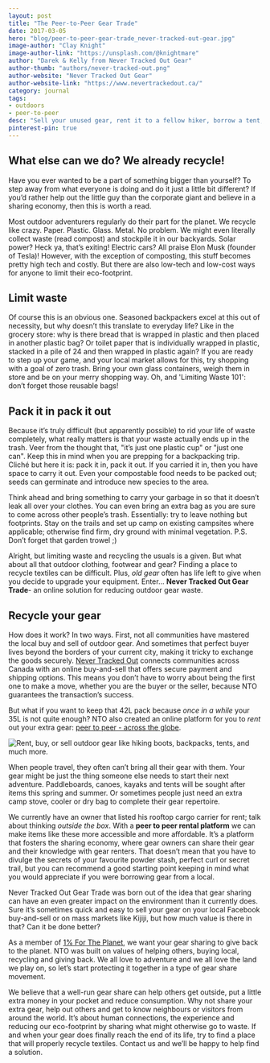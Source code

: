 ```yaml
---
layout: post
title: "The Peer-to-Peer Gear Trade"
date: 2017-03-05
hero: "blog/peer-to-peer-gear-trade_never-tracked-out-gear.jpg"
image-author: "Clay Knight"
image-author-link: "https://unsplash.com/@knightmare"
author: "Darek & Kelly from Never Tracked Out Gear"
author-thumb: "authors/never-tracked-out.png"
author-website: "Never Tracked Out Gear"
author-website-link: "https://www.nevertrackedout.ca/"
category: journal
tags: 
- outdoors
- peer-to-peer
desc: "Sell your unused gear, rent it to a fellow hiker, borrow a tent, find a hiking buddy. Minimize your eco-footprint and use what you need when you want. Peer-to-peer gear-sharing is here!" 
pinterest-pin: true
---
```


## What else can we do? We already recycle!

Have you ever wanted to be a part of something bigger than yourself? To step away from what everyone is doing and do it just a little bit different? If you’d rather help out the little guy than the corporate giant and believe in a sharing economy, then this is worth a read.

Most outdoor adventurers regularly do their part for the planet. We recycle like crazy. Paper. Plastic. Glass. Metal. No problem. We might even literally collect waste (read compost) and stockpile it in our backyards. Solar power? Heck ya, that’s exiting! Electric cars? All praise Elon Musk (founder of Tesla)! However, with the exception of composting, this stuff becomes pretty high tech and costly. But there are also low-tech and low-cost ways for anyone to limit their eco-footprint.


## Limit waste

Of course this is an obvious one. Seasoned backpackers excel at this out of necessity, but why doesn’t this translate to everyday life? Like in the grocery store: why is there bread that is wrapped in plastic and then placed in another plastic bag? Or toilet paper that is individually wrapped in plastic, stacked in a pile of 24 and then wrapped in plastic again? If you are ready to step up your game, and your local market allows for this, try shopping with a goal of zero trash. Bring your own glass containers, weigh them in store and be on your merry shopping way. Oh, and 'Limiting Waste 101': don’t forget those reusable bags!


## Pack it in pack it out 

Because it’s truly difficult (but apparently possible) to rid your life of waste completely, what really matters is that your waste actually ends up in the trash. Veer from the thought that, "it’s just one plastic cup" or "just one can". Keep this in mind when you are prepping for a backpacking trip. Cliché but here it is: pack it in, pack it out. If you carried it in, then you have space to carry it out. Even your compostable food needs to be packed out; seeds can germinate and introduce new species to the area. 

Think ahead and bring something to carry your garbage in so that it doesn’t leak all over your clothes. You can even bring an extra bag as you are sure to come across other people’s trash. Essentially: try to leave nothing but footprints. Stay on the trails and set up camp on existing campsites where applicable; otherwise find firm, dry ground with minimal vegetation. P.S. Don’t forget that garden trowel ;)

Alright, but limiting waste and recycling the usuals is a given. But what about all that outdoor clothing, footwear and gear? Finding a place to recycle textiles can be difficult. Plus, *old gear* often has life left to give when you decide to upgrade your equipment. Enter... **Never Tracked Out Gear Trade**- an online solution for reducing outdoor gear waste.


## Recycle your gear

How does it work? In two ways. First, not all communities have mastered the local buy and sell of outdoor gear. And sometimes that perfect buyer lives beyond the borders of your current city, making it tricky to exchange the goods securely. [Never Tracked Out](https://www.nevertrackedout.ca/ "NeverTrackedOut.ca - Peer-to-peer outdoor gear trade") connects communities across Canada with an online buy-and-sell that offers secure payment and shipping options. This means you don’t have to worry about being the first one to make a move, whether you are the buyer or the seller, because NTO guarantees the transaction’s success.

But what if you want to keep that 42L pack because *once in a while* your 35L is not quite enough? NTO also created an online platform for you to *rent* out your extra gear: [peer to peer - across the globe](https://www.nevertrackedout.com/ "NeverTrackedOut.com"). 

![Rent, buy, or sell outdoor gear like hiking boots, backpacks, tents, and much more.](/assets/img/blog/peer-to-peer-gear-trade-outdoor-gear.jpg "Hiking boots and a backpack set by the edge of a mountain lake.")

When people travel, they often can’t bring all their gear with them. Your gear might be just the thing someone else needs to start their next adventure. Paddleboards, canoes, kayaks and tents will be sought after items this spring and summer. Or sometimes people just need an extra camp stove, cooler or dry bag to complete their gear repertoire. 

We currently have an owner that listed his rooftop cargo carrier for rent; talk about thinking *outside the box*. With a **peer to peer rental platform** we can make items like these more accessible and more affordable. It’s a platform that fosters the sharing economy, where gear owners can share their gear and their knowledge with gear renters. That doesn’t mean that you have to divulge the secrets of your favourite powder stash, perfect curl or secret trail, but you can recommend a good starting point keeping in mind what you would appreciate if you were borrowing gear from a local.

Never Tracked Out Gear Trade was born out of the idea that gear sharing can have an even greater impact on the environment than it currently does. Sure it’s sometimes quick and easy to sell your gear on your local Facebook buy-and-sell or on mass markets like Kijiji, but how much value is there in that? Can it be done better? 

As a member of [1% For The Planet](https://www.onepercentfortheplanet.org/ "One Percent for the Planet - All Together for our Planet"), we want your gear sharing to give back to the planet. NTO was built on values of helping others, buying local, recycling and giving back. We all love to adventure and we all love the land we play on, so let’s start protecting it together in a type of gear share movement. 

We believe that a well-run gear share can help others get outside, put a little extra money in your pocket and reduce consumption. Why not share your extra gear, help out others and get to know neighbours or visitors from around the world. It’s about human connections, the experience and reducing our eco-footprint by sharing what might otherwise go to waste. If and when your gear does finally reach the end of its life, try to find a place that will properly recycle textiles. Contact us and we’ll be happy to help find a solution.
